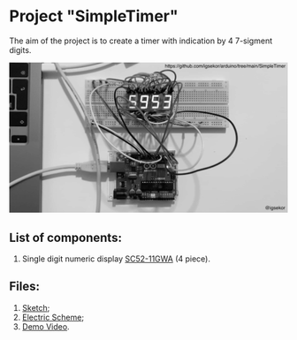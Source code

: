 # Project "SimpleTimer"

The aim of the project is to create a timer with indication by 4 7-sigment digits.

![Project "SimpleTimer"](https://github.com/igsekor/arduino/blob/main/SimpleTimer/SimpleTimer.jpg)

## List of components:
1. Single digit numeric display [SC52-11GWA](https://github.com/igsekor/arduino/blob/main/DigitalLevelMeter/SC52-11GWA-Datasheet.pdf) (4 piece).

## Files:
1. [Sketch](https://github.com/igsekor/arduino/blob/main/SimpleTimer/SimpleTimer.ino);
2. [Electric Scheme](https://crcit.net/c/ab1cf6d8d23c4fae8e693154d5687007);
3. [Demo Video](https://github.com/igsekor/arduino/blob/main/SimpleTimer/SimpleTimer.mov).
